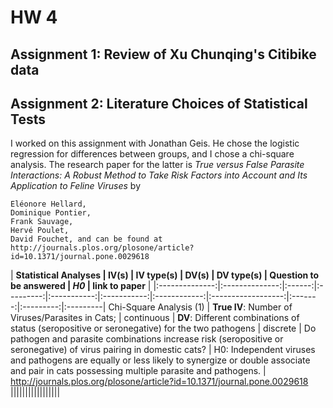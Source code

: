 # HW 4

## Assignment 1: Review of Xu Chunqing's Citibike data

## Assignment 2: Literature Choices of Statistical Tests
I worked on this assignment with Jonathan Geis. He chose the logistic regression for 
differences between groups, and I chose a chi-square analysis. The research paper for the latter
is *True versus False Parasite Interactions: A Robust Method to Take Risk Factors into Account and Its Application to Feline Viruses* by 
    
    Eléonore Hellard,
    Dominique Pontier,
    Frank Sauvage,
    Hervé Poulet,
    David Fouchet, and can be found at http://journals.plos.org/plosone/article?id=10.1371/journal.pone.0029618

| **Statistical Analyses      | IV(s)    | IV type(s)  | DV(s)  | DV type(s) |  Question to be answered | _H0_ | link to paper** |
|:--------------:|:--------------:|:------:|:---------:|:-----------:|:-----------:|:------------:|:------------------:|:-------:|:---------:|:---------|
Chi-Square Analysis (1)  |  **True IV**: Number of Viruses/Parasites in Cats; | continuous | **DV**: Different combinations of status (seropositive or seronegative) for the two pathogens | discrete | Do pathogen and parasite combinations increase risk (seropositive or seronegative) of virus pairing in domestic cats? | H0: Independent viruses and pathogens are equally or less likely to synergize or double associate and pair in cats possessing multiple parasite and pathogens. | http://journals.plos.org/plosone/article?id=10.1371/journal.pone.0029618 |||||||||||||||||
